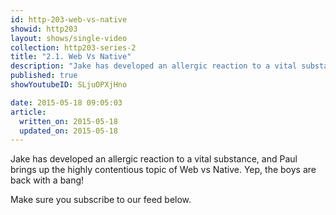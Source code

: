 ```yaml
---
id: http-203-web-vs-native
showid: http203
layout: shows/single-video
collection: http203-series-2
title: "2.1. Web Vs Native"
description: "Jake has developed an allergic reaction to a vital substance, and Paul brings up the highly contentious topic of Web vs Native. Yep, the boys are back with a bang!"
published: true
showYoutubeID: SLjuOPXjHno

date: 2015-05-18 09:05:03
article:
  written_on: 2015-05-18
  updated_on: 2015-05-18
---
```


Jake has developed an allergic reaction to a vital substance, and Paul brings up the highly contentious topic of Web vs Native. Yep, the boys are back with a bang!

Make sure you subscribe to our feed below.
